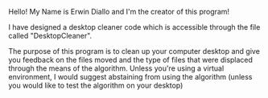 Hello! My Name is Erwin Diallo and I'm the creator of this program!

I have designed a desktop cleaner code which is accessible through the file called "DesktopCleaner".

The purpose of this program is to clean up your computer desktop and give you feedback on the files moved and the type of files that were displaced through the means of the algorithm.
Unless you're using a virtual environment, I would suggest abstaining from using the algorithm (unless you would like to test the algorithm on your desktop)
